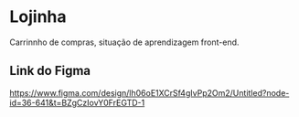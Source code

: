 # Lojinha
Carrinnho de compras, situação de aprendizagem front-end.

## Link do Figma
https://www.figma.com/design/lh06oE1XCrSf4gIvPp2Om2/Untitled?node-id=36-641&t=BZgCzIovY0FrEGTD-1